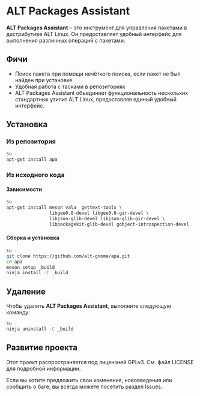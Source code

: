 # ALT Packages Assistant

**ALT Packages Assistant** – это инструмент для управления пакетами в дистрибутиве ALT Linux. Он предоставляет удобный интерфейс для выполнения различных операций с пакетами.

## Фичи

- Поиск пакета при помощи нечёткого поиска, если пакет не был найден при установке
- Удобная работа с тасками в репозиториях
- ALT Packages Assistant объединяет функциональность нескольких стандартных утилит ALT Linux, предоставляя единый удобный интерфейс.

## Установка

### Из репозитория

```bash
su -
apt-get install apa
```

### Из исходного кода

#### Зависимости

```bash
su -
apt-get install meson vala  gettext-tools \
                libgee0.8-devel libgee0.8-gir-devel \
                libjson-glib-devel libjson-glib-gir-devel \
                libpackagekit-glib-devel gobject-introspection-devel
```

#### Сборка и установка

```bash
su -
git clone https://github.com/alt-gnome/apa.git
cd apa
meson setup _build
ninja install -C _build
```

## Удаление

Чтобы удалить **ALT Packages Assistant**, выполните следующую команду:

```bash
su -
ninja uninstall -C _build
```

## Развитие проекта

Этот проект распространяется под лицензией GPLv3. См. файл LICENSE для подробной информации.

Если вы хотите предложить свои изменения, нововведения или сообщить о баге, вы всегда можете посетить раздел Issues.
